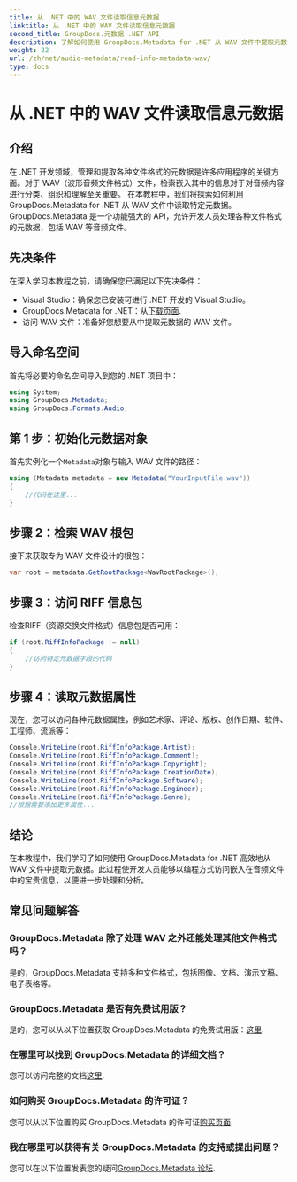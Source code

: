 ```yaml
---
title: 从 .NET 中的 WAV 文件读取信息元数据
linktitle: 从 .NET 中的 WAV 文件读取信息元数据
second_title: GroupDocs.元数据 .NET API
description: 了解如何使用 GroupDocs.Metadata for .NET 从 WAV 文件中提取元数据。深入研究此分步教程，利用元数据进行音频文件管理。
weight: 22
url: /zh/net/audio-metadata/read-info-metadata-wav/
type: docs
---
```

# 从 .NET 中的 WAV 文件读取信息元数据

## 介绍
在 .NET 开发领域，管理和提取各种文件格式的元数据是许多应用程序的关键方面。对于 WAV（波形音频文件格式）文件，检索嵌入其中的信息对于对音频内容进行分类、组织和理解至关重要。
在本教程中，我们将探索如何利用 GroupDocs.Metadata for .NET 从 WAV 文件中读取特定元数据。GroupDocs.Metadata 是一个功能强大的 API，允许开发人员处理各种文件格式的元数据，包括 WAV 等音频文件。
## 先决条件
在深入学习本教程之前，请确保您已满足以下先决条件：
- Visual Studio：确保您已安装可进行 .NET 开发的 Visual Studio。
-  GroupDocs.Metadata for .NET：从[下载页面](https://releases.groupdocs.com/metadata/net/).
- 访问 WAV 文件：准备好您想要从中提取元数据的 WAV 文件。

## 导入命名空间
首先将必要的命名空间导入到您的 .NET 项目中：
```csharp
using System;
using GroupDocs.Metadata;
using GroupDocs.Formats.Audio;
```
## 第 1 步：初始化元数据对象
首先实例化一个`Metadata`对象与输入 WAV 文件的路径：
```csharp
using (Metadata metadata = new Metadata("YourInputFile.wav"))
{
    //代码在这里...
}
```
## 步骤 2：检索 WAV 根包
接下来获取专为 WAV 文件设计的根包：
```csharp
var root = metadata.GetRootPackage<WavRootPackage>();
```
## 步骤 3：访问 RIFF 信息包
检查RIFF（资源交换文件格式）信息包是否可用：
```csharp
if (root.RiffInfoPackage != null)
{
    //访问特定元数据字段的代码
}
```
## 步骤 4：读取元数据属性
现在，您可以访问各种元数据属性，例如艺术家、评论、版权、创作日期、软件、工程师、流派等：
```csharp
Console.WriteLine(root.RiffInfoPackage.Artist);
Console.WriteLine(root.RiffInfoPackage.Comment);
Console.WriteLine(root.RiffInfoPackage.Copyright);
Console.WriteLine(root.RiffInfoPackage.CreationDate);
Console.WriteLine(root.RiffInfoPackage.Software);
Console.WriteLine(root.RiffInfoPackage.Engineer);
Console.WriteLine(root.RiffInfoPackage.Genre);
//根据需要添加更多属性...
```

## 结论
在本教程中，我们学习了如何使用 GroupDocs.Metadata for .NET 高效地从 WAV 文件中提取元数据。此过程使开发人员能够以编程方式访问嵌入在音频文件中的宝贵信息，以便进一步处理和分析。

## 常见问题解答
### GroupDocs.Metadata 除了处理 WAV 之外还能处理其他文件格式吗？
是的，GroupDocs.Metadata 支持多种文件格式，包括图像、文档、演示文稿、电子表格等。
### GroupDocs.Metadata 是否有免费试用版？
是的，您可以从以下位置获取 GroupDocs.Metadata 的免费试用版：[这里](https://releases.groupdocs.com/).
### 在哪里可以找到 GroupDocs.Metadata 的详细文档？
您可以访问完整的文档[这里](https://tutorials.groupdocs.com/metadata/net/).
### 如何购买 GroupDocs.Metadata 的许可证？
您可以从以下位置购买 GroupDocs.Metadata 的许可证[购买页面](https://purchase.groupdocs.com/buy).
### 我在哪里可以获得有关 GroupDocs.Metadata 的支持或提出问题？
您可以在以下位置发表您的疑问[GroupDocs.Metadata 论坛](https://forum.groupdocs.com/c/metadata/14).